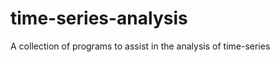time-series-analysis
====================

A collection of programs to assist in the analysis of time-series

